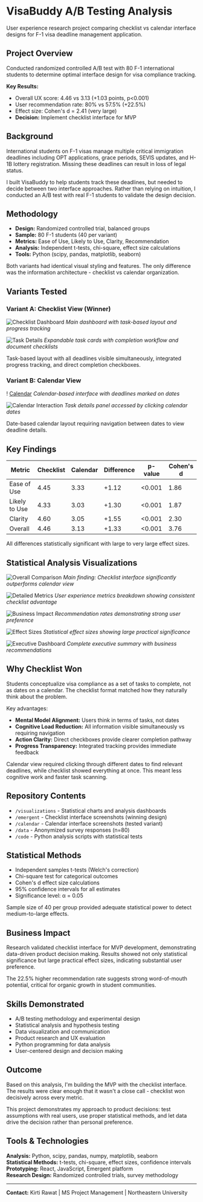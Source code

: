 # VisaBuddy A/B Testing Analysis

User experience research project comparing checklist vs calendar interface designs for F-1 visa deadline management application.

## Project Overview

Conducted randomized controlled A/B test with 80 F-1 international students to determine optimal interface design for visa compliance tracking.

**Key Results:**
- Overall UX score: 4.46 vs 3.13 (+1.03 points, p<0.001)
- User recommendation rate: 80% vs 57.5% (+22.5%)
- Effect size: Cohen's d = 2.41 (very large)
- **Decision:** Implement checklist interface for MVP

## Background

International students on F-1 visas manage multiple critical immigration deadlines including OPT applications, grace periods, SEVIS updates, and H-1B lottery registration. Missing these deadlines can result in loss of legal status.

I built VisaBuddy to help students track these deadlines, but needed to decide between two interface approaches. Rather than relying on intuition, I conducted an A/B test with real F-1 students to validate the design decision.

## Methodology

- **Design:** Randomized controlled trial, balanced groups
- **Sample:** 80 F-1 students (40 per variant)
- **Metrics:** Ease of Use, Likely to Use, Clarity, Recommendation
- **Analysis:** Independent t-tests, chi-square, effect size calculations
- **Tools:** Python (scipy, pandas, matplotlib, seaborn)

Both variants had identical visual styling and features. The only difference was the information architecture - checklist vs calendar organization.

## Variants Tested

### Variant A: Checklist View (Winner)

![Checklist Dashboard](emergent/checklist_dashboard)
*Main dashboard with task-based layout and progress tracking*

![Task Details](emergent/checklist_task_details)
*Expandable task cards with completion workflow and document checklists*

Task-based layout with all deadlines visible simultaneously, integrated progress tracking, and direct completion checkboxes.

### Variant B: Calendar View

! [Calendar](calendar/dashboard/calendar_dashboard.png)
*Calendar-based interface with deadlines marked on dates*

![Calendar Interaction](calendar/task_details)
*Task details panel accessed by clicking calendar dates*

Date-based calendar layout requiring navigation between dates to view deadline details.

## Key Findings

| Metric | Checklist | Calendar | Difference | p-value | Cohen's d |
|--------|-----------|----------|------------|---------|-----------|
| Ease of Use | 4.45 | 3.33 | +1.12 | <0.001 | 1.86 |
| Likely to Use | 4.33 | 3.03 | +1.30 | <0.001 | 1.87 |
| Clarity | 4.60 | 3.05 | +1.55 | <0.001 | 2.30 |
| Overall | 4.46 | 3.13 | +1.33 | <0.001 | 3.76 |

All differences statistically significant with large to very large effect sizes.

## Statistical Analysis Visualizations

![Overall Comparison](visualizations/clean_viz1_main_finding.png)
*Main finding: Checklist interface significantly outperforms calendar view*

![Detailed Metrics](visualizations/clean_viz2_detailed_metrics.png)
*User experience metrics breakdown showing consistent checklist advantage*

![Business Impact](visualizations/clean_viz3_recommendation.png)
*Recommendation rates demonstrating strong user preference*

![Effect Sizes](visualizations/clean_viz4_effect_sizes.png)
*Statistical effect sizes showing large practical significance*

![Executive Dashboard](visualizations/clean_dashboard_executive.png)
*Complete executive summary with business recommendations*

## Why Checklist Won

Students conceptualize visa compliance as a set of tasks to complete, not as dates on a calendar. The checklist format matched how they naturally think about the problem.

Key advantages:
- **Mental Model Alignment:** Users think in terms of tasks, not dates
- **Cognitive Load Reduction:** All information visible simultaneously vs requiring navigation
- **Action Clarity:** Direct checkboxes provide clearer completion pathway
- **Progress Transparency:** Integrated tracking provides immediate feedback

Calendar view required clicking through different dates to find relevant deadlines, while checklist showed everything at once. This meant less cognitive work and faster task scanning.

## Repository Contents

- `/visualizations` - Statistical charts and analysis dashboards
- `/emergent` - Checklist interface screenshots (winning design)
- `/calendar` - Calendar interface screenshots (tested variant)
- `/data` - Anonymized survey responses (n=80)
- `/code` - Python analysis scripts with statistical tests

## Statistical Methods

- Independent samples t-tests (Welch's correction)
- Chi-square test for categorical outcomes
- Cohen's d effect size calculations
- 95% confidence intervals for all estimates
- Significance level: α = 0.05

Sample size of 40 per group provided adequate statistical power to detect medium-to-large effects.

## Business Impact

Research validated checklist interface for MVP development, demonstrating data-driven product decision making. Results showed not only statistical significance but large practical effect sizes, indicating substantial user preference.

The 22.5% higher recommendation rate suggests strong word-of-mouth potential, critical for organic growth in student communities.

## Skills Demonstrated

- A/B testing methodology and experimental design
- Statistical analysis and hypothesis testing
- Data visualization and communication
- Product research and UX evaluation
- Python programming for data analysis
- User-centered design and decision making

## Outcome

Based on this analysis, I'm building the MVP with the checklist interface. The results were clear enough that it wasn't a close call - checklist won decisively across every metric.

This project demonstrates my approach to product decisions: test assumptions with real users, use proper statistical methods, and let data drive the decision rather than personal preference.

## Tools & Technologies

**Analysis:** Python, scipy, pandas, numpy, matplotlib, seaborn  
**Statistical Methods:** t-tests, chi-square, effect sizes, confidence intervals  
**Prototyping:** React, JavaScript, Emergent platform  
**Research Design:** Randomized controlled trials, survey methodology

---

**Contact:** Kirti Rawat | MS Project Management | Northeastern University

